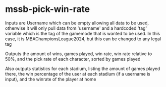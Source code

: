 # mssb-pick-win-rate

Inputs are Username which can be empty allowing all data to be used, otherwise it will only pull data from 'username' and a hardcoded 'tag' variable which is the tag of the gamemode that is wanted to be used. In this case, it is MBAChampionsLeague2024, but this can be changed to any legal tag

Outputs the amount of wins, games played, win rate, win rate relative to 50%, and the pick rate of each character, sorted by games played

Also outputs statistics for each stadium, listing the amount of games played there, the win percentage of the user at each stadium (if a username is input), and the winrate of the player at home
